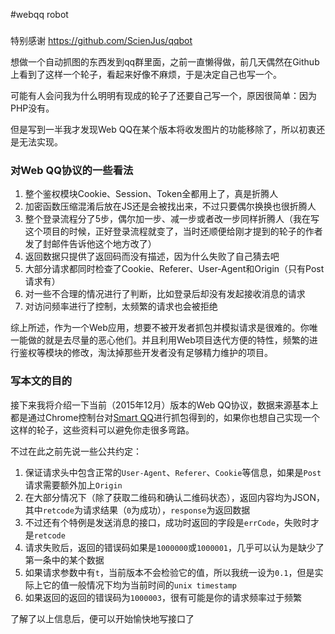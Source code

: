 #webqq robot

###
特别感谢
https://github.com/ScienJus/qqbot

想做一个自动抓图的东西发到qq群里面，之前一直懒得做，<span style="background-color: transparent;">前几天偶然在Github上看到了这样一个</span><span style="background-color: transparent;">轮子</span><span style="background-color: transparent;">，看起来好像不麻烦，于是决定自己也写一个。</span>

可能有人会问我为什么明明有现成的轮子了还要自己写一个，原因很简单：因为PHP没有。

但是写到一半我才发现Web QQ在某个版本将收发图片的功能移除了，所以初衷还是无法实现。

### 对Web QQ协议的一些看法

1.  整个鉴权模块Cookie、Session、Token全都用上了，真是折腾人
2.  加密函数压缩混淆后放在JS还是会被找出来，不过只要偶尔换换也很折腾人
3.  整个登录流程分了5步，偶尔加一步、减一步或者改一步同样折腾人（我在写这个项目的时候，正好登录流程就变了，当时还顺便给刚才提到的轮子的作者发了封邮件告诉他这个地方改了）
4.  返回数据只提供了返回码而没有描述，因为什么失败了自己猜去吧
5.  大部分请求都同时检查了Cookie、Referer、User-Agent和Origin（只有Post请求有）
6.  对一些不合理的情况进行了判断，比如登录后却没有发起接收消息的请求
7.  对访问频率进行了控制，太频繁的请求也会被拒绝

综上所述，作为一个Web应用，想要不被开发者抓包并模拟请求是很难的。你唯一能做的就是去尽量的恶心他们。并且利用Web项目迭代方便的特性，频繁的进行鉴权等模块的修改，淘汰掉那些开发者没有足够精力维护的项目。

### 写本文的目的

接下来我将介绍一下当前（2015年12月）版本的Web QQ协议，数据来源基本上都是通过Chrome控制台对[Smart QQ](http://w.qq.com/)进行抓包得到的，如果你也想自己实现一个这样的轮子，这些资料可以避免你走很多弯路。

不过在此之前先说一些公共约定：

1.  保证请求头中包含正常的`User-Agent`、`Referer`、`Cookie`等信息，如果是`Post`请求需要额外加上`Origin`
2.  在大部分情况下（除了获取二维码和确认二维码状态），返回内容均为JSON，其中`retcode`为请求结果（`0`为成功），`response`为返回数据
3.  不过还有个特例是发送消息的接口，成功时返回的字段是`errCode`，失败时才是`retcode`
4.  请求失败后，返回的错误码如果是`1000000`或`1000001`，几乎可以认为是缺少了第一条中的某个数据
5.  如果请求参数中有`t`，当前版本不会检验它的值，所以我统一设为`0.1`，但是实际上它的值一般情况下均为当前时间的`unix timestamp`
6.  如果返回的返回的错误码为`1000003`，很有可能是你的请求频率过于频繁

了解了以上信息后，便可以开始愉快地写接口了